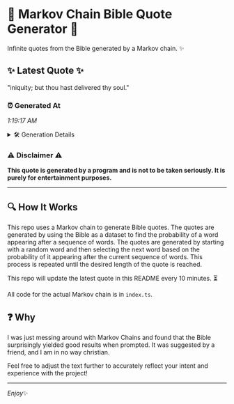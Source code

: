 # 📖 Markov Chain Bible Quote Generator 📖

Infinite quotes from the Bible generated by a Markov chain. ✨

## ✨ Latest Quote ✨
"iniquity; but thou hast delivered thy soul."

### ⏰ Generated At
*1:19:17 AM*

<details>
    <summary>🛠️ Generation Details</summary>
    <p>
        <strong>🌱 Seed:</strong> iniquity;<br>
        <strong>🔄 Iterations:</strong> 6<br>
        <strong>📜 Context History:</strong><br>[ iniquity; ]: but<br>[ iniquity;, but ]: thou<br>[ iniquity;, but, thou ]: hast<br>[ iniquity;, but, thou, hast ]: delivered<br>[ iniquity;, but, thou, hast, delivered ]: thy<br>[ iniquity;, but, thou, hast, delivered, thy ]: soul.<br>
    </p>
</details>

### ⚠️ Disclaimer ⚠️
**This quote is generated by a program and is not to be taken seriously. It is purely for entertainment purposes.**

---

## 🔍 How It Works

This repo uses a Markov chain to generate Bible quotes. The quotes are generated by using the Bible as a dataset to find the probability of a word appearing after a sequence of words. The quotes are generated by starting with a random word and then selecting the next word based on the probability of it appearing after the current sequence of words. This process is repeated until the desired length of the quote is reached.

This repo will update the latest quote in this README every 10 minutes. ⏳

All code for the actual Markov chain is in `index.ts`.

## ❓ Why

I was just messing around with Markov Chains and found that the Bible surprisingly yielded good results when prompted. 
It was suggested by a friend, and I am in no way christian.

Feel free to adjust the text further to accurately reflect your intent and experience with the project!

---

*Enjoy*✨
